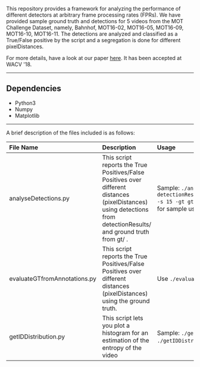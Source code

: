This repository provides a framework for analyzing the performance of different detectors at arbitrary frame processing rates (FPRs). We have provided sample ground truth and detections for 5 videos from the MOT Challenge Dataset, namely, Bahnhof, MOT16-02, MOT16-05, MOT16-09, MOT16-10, MOT16-11. The detections are analyzed and classified as a True/False positive by the script and a segregation is done for different pixelDistances.

For more details, have a look at our paper [here](http://www.cse.iitd.ac.in/~anupam/obj-det-wacv18.pdf). It has been accepted at WACV '18.

___________________________________

## Dependencies
- Python3
- Numpy
- Matplotlib

___________________________________

A brief description of the files included is as follows:

File Name | Description | Usage
:--- | :-------------------------------- | :------------- 
analyseDetections.py | This script reports the True Positives/False Positives over different distances (pixelDistances) using detections from detectionResults/ and ground truth from gt/ . | Sample: `./analyseDetections.py -d detectionResults/bahnhof_ssd_mobilenet_v1_coco_11_06_out.txt -s 15 -gt gt/bahnhof_gt.txt`. Use `./analyseDetections.py -h` for sample usage. 
evaluateGTfromAnnotations.py | This script reports the True Positives/False Positives over different distances (pixelDistances) using the ground truth. | Use `./evaluateGTfromAnnotations.py -h` for sample usage. 
getIDDistribution.py | This script lets you plot a histogram for an estimation of the entropy of the video | Sample: `./getIDDistribution.py -gt gt/bahnhof_gt.txt`. Use `./getIDDistribution.py -h` for sample usage. 
